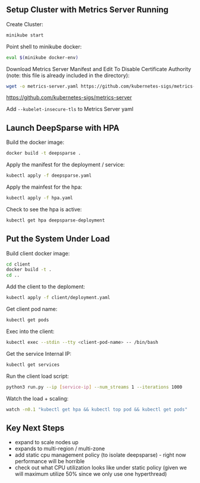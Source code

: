 ## Setup Cluster with Metrics Server Running

Create Cluster:

```bash
minikube start
```

Point shell to minikube docker:

```bash
eval $(minikube docker-env)
```

Download Metrics Server Manifest and Edit To Disable Certificate Authority (note: this file is already included in the directory):
```bash
wget -o metrics-server.yaml https://github.com/kubernetes-sigs/metrics-server/releases/latest/download/components.yaml
```

https://github.com/kubernetes-sigs/metrics-server

Add `--kubelet-insecure-tls` to Metrics Server yaml

## Launch DeepSparse with HPA

Build the docker image:
```bash
docker build -t deepsparse .
```

Apply the manifest for the deployment / service:
```bash
kubectl apply -f deepsparse.yaml
```

Apply the mainfest for the hpa:
```bash
kubectl apply -f hpa.yaml
```

Check to see the hpa is active:
```bash
kubectl get hpa deepsparse-deployment
```

## Put the System Under Load

Build client docker image:

```bash
cd client
docker build -t .
cd ..
```

Add the client to the deploment:
```bash
kubectl apply -f client/deployment.yaml
```

Get client pod name:
```bash
kubectl get pods
```

Exec into the client:
```bash
kubectl exec --stdin --tty <client-pod-name> -- /bin/bash
```

Get the service Internal IP:
```bash
kubectl get services
```

Run the client load script:
```bash
python3 run.py --ip [service-ip] --num_streams 1 --iterations 1000
```

Watch the load + scaling:
```bash
watch -n0.1 "kubectl get hpa && kubectl top pod && kubectl get pods"
```

## Key Next Steps

- expand to scale nodes up
- expands to multi-region / multi-zone
- add static cpu management policy (to isolate deepsparse) - right now performance will be horrible
- check out what CPU utilization looks like under static policy (given we will maximum utilize 50% since we only use one hyperthread)
